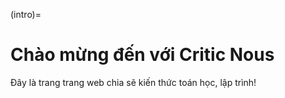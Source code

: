 (intro)=
# Chào mừng đến với Critic Nous 

Đây là trang trang web chia sẽ kiến thức toán học, lập trình!


